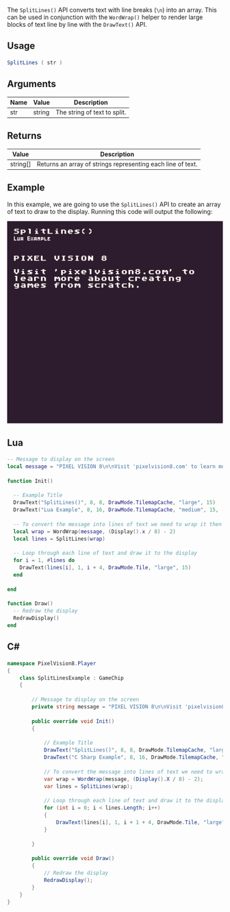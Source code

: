 The `SplitLines()` API converts text with line breaks (`\n`) into an array. This can be used in conjunction with the `WordWrap()` helper to render large blocks of text line by line with the `DrawText()` API.

## Usage

```csharp
SplitLines ( str )
```

## Arguments

| Name | Value  | Description                   |
|------|--------|-------------------------------|
| str  | string | The string of text to split\. |

## Returns

| Value      | Description                                                  |
|------------|--------------------------------------------------------------|
| string\[\] | Returns an array of strings representing each line of text\. |

## Example

In this example, we are going to use the `SplitLines()` API to create an array of text to draw to the display. Running this code will output the following:

![image alt text](images/SplitLinesOutput.png)

## Lua

```lua
-- Message to display on the screen
local message = "PIXEL VISION 8\n\nVisit 'pixelvision8.com' to learn more about creating games from scratch."

function Init()

  -- Example Title
  DrawText("SplitLines()", 8, 8, DrawMode.TilemapCache, "large", 15)
  DrawText("Lua Example", 8, 16, DrawMode.TilemapCache, "medium", 15, -4)
  
  -- To convert the message into lines of text we need to wrap it then split it
  local wrap = WordWrap(message, (Display().x / 8) - 2)
  local lines = SplitLines(wrap)

  -- Loop through each line of text and draw it to the display
  for i = 1, #lines do
    DrawText(lines[i], 1, i + 4, DrawMode.Tile, "large", 15)
  end

end

function Draw()
  -- Redraw the display
  RedrawDisplay()
end
```



## C#

```csharp
namespace PixelVision8.Player
{
    class SplitLinesExample : GameChip
    {

        // Message to display on the screen
        private string message = "PIXEL VISION 8\n\nVisit 'pixelvision8.com' to learn more about creating games from scratch.";

        public override void Init()
        {

            // Example Title
            DrawText("SplitLines()", 8, 8, DrawMode.TilemapCache, "large", 15);
            DrawText("C Sharp Example", 8, 16, DrawMode.TilemapCache, "medium", 15, -4);

            // To convert the message into lines of text we need to wrap it then split it
            var wrap = WordWrap(message, (Display().X / 8) - 2);
            var lines = SplitLines(wrap);

            // Loop through each line of text and draw it to the display
            for (int i = 0; i < lines.Length; i++)
            {
                DrawText(lines[i], 1, i + 1 + 4, DrawMode.Tile, "large", 15);
            }

        }

        public override void Draw()
        {
            // Redraw the display
            RedrawDisplay();
        }
    }
}
```

